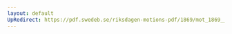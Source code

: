 ```yaml
---
layout: default
UpRedirect: https://pdf.swedeb.se/riksdagen-motions-pdf/1869/mot_1869__ak__00137.pdf
---
```

